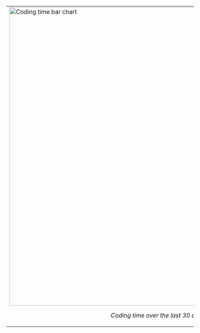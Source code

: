 <table>
  <tr>
    <td>
      <img src="https://wakatime.com/share/@akim13/e1d3f835-c70a-4cab-adb5-935f7f468931.svg" alt="Coding time bar chart" width="800" height="auto">
      <p align="center"><em>Coding time over the last 30 days</em></p>
    </td>
    <td>
      <img src="https://wakatime.com/share/@akim13/50c0a458-bfaf-45ba-b46b-df1959378a37.svg" alt="Languages pie chart" width="800" height="auto">
      <p align="center"><em>Programming languages all time</em></p>
    </td>
  </tr>
</table>
